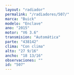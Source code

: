 ```yaml
---
layout: "radiador"
permalink: "/radiadores/507/"
marca: "Buick"
modelo: "Enclave"
ano: "2015"
motor: "V6 3.6"
transmision: "Automática"
parte: "438142"
clima: "Con clima"
alto: "27 9/16"
ancho: "18 13/16"
observaciones: ""
id: "507"
---
```


